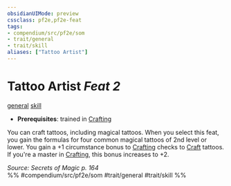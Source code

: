 ```yaml
---
obsidianUIMode: preview
cssclass: pf2e,pf2e-feat
tags:
- compendium/src/pf2e/som
- trait/general
- trait/skill
aliases: ["Tattoo Artist"]
---
```

# Tattoo Artist  *Feat 2*  
[general](../../Rules/traits/general.md)  [skill](../../Rules/traits/skill.md)  

- **Prerequisites**: trained in [Crafting](../skills.md#Crafting)

You can craft tattoos, including magical tattoos. When you select this feat, you gain the formulas for four common magical tattoos of 2nd level or lower. You gain a +1 circumstance bonus to [Crafting](../skills.md#Crafting) checks to [Craft](../../Rules/actions/craft.md) tattoos. If you're a master in [Crafting](../skills.md#Crafting), this bonus increases to +2.

*Source: Secrets of Magic p. 164*  
%% #compendium/src/pf2e/som #trait/general #trait/skill %%